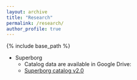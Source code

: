 ```yaml
---
layout: archive
title: "Research"
permalink: /research/
author_profile: true
---
```


{% include base_path %}

* Superborg
  * Catalog data are available in Google Drive:
  * <a href='https://drive.google.com/drive/folders/1itAf8GdaWwgoYp6yI7M-IWQ2-x5xSnz9?usp=sharing'>Superborg catalog v2.0</a>

